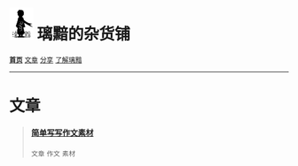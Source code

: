 # [<img src="图标.png" alt="Logo" style="zoom:7%;" />](index.html) 璃黯的杂货铺

**[`首页`](index.html)**		[`文章`](文章.html)		[`分享`](分享.html)		[`了解璃黯`](了解璃黯.html)

---
# 文章

> #### [简单写写作文素材](文章_简单写写作文素材.html)
>
> `文章` `作文` `素材`